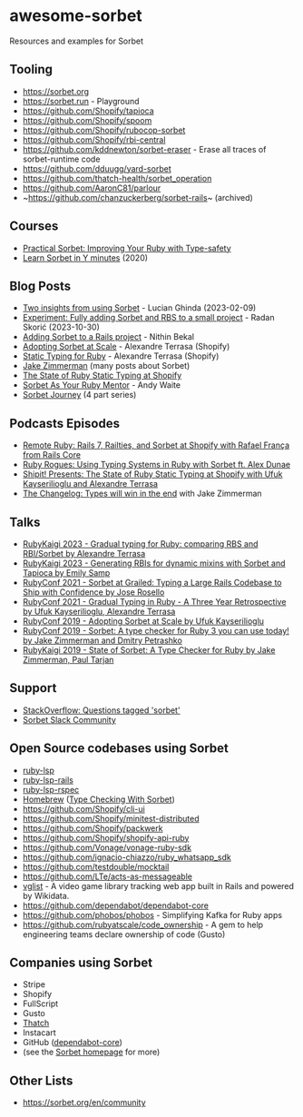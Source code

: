 # awesome-sorbet
Resources and examples for Sorbet

## Tooling

* https://sorbet.org
* https://sorbet.run - Playground
* https://github.com/Shopify/tapioca
* https://github.com/Shopify/spoom
* https://github.com/Shopify/rubocop-sorbet
* https://github.com/Shopify/rbi-central
* https://github.com/kddnewton/sorbet-eraser - Erase all traces of sorbet-runtime code
* https://github.com/dduugg/yard-sorbet
* https://github.com/thatch-health/sorbet_operation
* https://github.com/AaronC81/parlour
* ~https://github.com/chanzuckerberg/sorbet-rails~ (archived)

## Courses

* [Practical Sorbet: Improving Your Ruby with Type-safety](https://www.udemy.com/course/practical-sorbet/)
* [Learn Sorbet in Y minutes](https://jdkaplan.dev/blog/learn-sorbet-in-y-minutes/) (2020)

## Blog Posts

* [Two insights from using Sorbet](https://allaboutcoding.ghinda.com/two-insights-from-using-sorbet) - Lucian Ghinda (2023-02-09)
* [Experiment: Fully adding Sorbet and RBS to a small project](https://radanskoric.com/experiments/experiment-gradual-typing) - Radan Skorić (2023-10-30)
* [Adding Sorbet to a Rails project](https://nithinbekal.com/posts/sorbet-rails/) - Nithin Bekal
* [Adopting Sorbet at Scale](https://shopify.engineering/adopting-sorbet) - Alexandre Terrasa (Shopify)
* [Static Typing for Ruby](https://shopify.engineering/static-typing-ruby) - Alexandre Terrasa (Shopify)
* [Jake Zimmerman](https://blog.jez.io/categories/#sorbet) (many posts about Sorbet)
* [The State of Ruby Static Typing at Shopify](https://shopify.engineering/the-state-of-ruby-static-typing-at-shopify)
* [Sorbet As Your Ruby Mentor](https://railsatscale.com/2023-01-04-sorbet-your-ruby-mentor/) - Andy Waite
* [Sorbet Journey](https://dunae.ca/2020/12/01/sorbet-journey-types-motivation.html) (4 part series)

## Podcasts Episodes

* [Remote Ruby: Rails 7, Railties, and Sorbet at Shopify with Rafael França from Rails Core
](https://remoteruby.com/157)
* [Ruby Rogues: Using Typing Systems in Ruby with Sorbet ft. Alex Dunae](https://topenddevs.com/podcasts/ruby-rogues/episodes/using-typing-systems-in-ruby-with-sorbet-ft-alex-dunae-ruby-512)
* [Shipit! Presents: The State of Ruby Static Typing at Shopify with Ufuk Kayserilioglu and Alexandre Terrasa](https://www.youtube.com/watch?v=DA9gPuBkhFk)
* [The Changelog: Types will win in the end](https://changelog.com/podcast/548) with Jake Zimmerman

## Talks

* [RubyKaigi 2023 - Gradual typing for Ruby: comparing RBS and RBI/Sorbet by Alexandre Terrasa](https://www.youtube.com/watch?v=GOC4BRJ-OPY)
* [RubyKaigi 2023 - Generating RBIs for dynamic mixins with Sorbet and Tapioca by Emily Samp](https://www.youtube.com/watch?v=UpbVZ4Gqk3c)
* [RubyConf 2021 - Sorbet at Grailed: Typing a Large Rails Codebase to Ship with Confidence by Jose Rosello](https://www.youtube.com/watch?v=oI4dEMmsTEk)
* [RubyConf 2021 - Gradual Typing in Ruby - A Three Year Retrospective by Ufuk Kayserilioglu, Alexandre Terrasa](https://www.youtube.com/watch?v=a3jfpSmikdg)
* [RubyConf 2019 - Adopting Sorbet at Scale by Ufuk Kayserilioglu
](https://www.youtube.com/watch?v=v9oYeSZGkUw)
* [RubyConf 2019 - Sorbet: A type checker for Ruby 3 you can use today! by Jake Zimmerman and Dmitry Petrashko](https://www.youtube.com/watch?v=jielBIZ40mw)
* [RubyKaigi 2019 - State of Sorbet: A Type Checker for Ruby by Jake Zimmerman, Paul Tarjan](https://www.youtube.com/watch?v=odmlf_ezsBo)

## Support

* [StackOverflow: Questions tagged 'sorbet'](https://stackoverflow.com/questions/tagged/sorbet)
* [Sorbet Slack Community](https://sorbet.org/slack)

## Open Source codebases using Sorbet

* [ruby-lsp](https://github.com/Shopify/ruby-lsp)
* [ruby-lsp-rails](https://github.com/Shopify/ruby-lsp-rails)
* [ruby-lsp-rspec](https://github.com/st0012/ruby-lsp-rspec)
* [Homebrew](https://brew.sh) ([Type Checking With Sorbet](https://docs.brew.sh/Typechecking))
* https://github.com/Shopify/cli-ui
* https://github.com/Shopify/minitest-distributed
* https://github.com/Shopify/packwerk
* https://github.com/Shopify/shopify-api-ruby
* https://github.com/Vonage/vonage-ruby-sdk
* https://github.com/ignacio-chiazzo/ruby_whatsapp_sdk
* https://github.com/testdouble/mocktail
* https://github.com/LTe/acts-as-messageable
* [vglist](https://github.com/connorshea/vglist) - A video game library tracking web app built in Rails and powered by Wikidata.
* https://github.com/dependabot/dependabot-core
* https://github.com/phobos/phobos - Simplifying Kafka for Ruby apps
* https://github.com/rubyatscale/code_ownership - A gem to help engineering teams declare ownership of code (Gusto)

## Companies using Sorbet

* Stripe
* Shopify
* FullScript
* Gusto
* [Thatch](https://thatch.ai/)
* Instacart
* GitHub ([dependabot-core](https://github.com/dependabot/dependabot-core/))
* (see the [Sorbet homepage](https://sorbet.org/) for more)

## Other Lists

* https://sorbet.org/en/community
